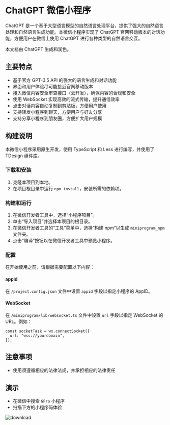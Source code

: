 # ChatGPT 微信小程序

ChatGPT 是一个基于大型语言模型的自然语言处理平台，提供了强大的自然语言处理和自然语言生成功能。本微信小程序实现了 ChatGPT 官网移动版本的对话功能，方便用户在微信上使用 ChatGPT 进行各种类型的自然语言交互。

本文档由 ChatGPT 生成和润色。

## 主要特点

- 基于官方 GPT-3.5 API 的强大的语言生成和对话功能
- 界面和用户体验尽可能接近官网移动版本
- 接入微信内容安全审查接口（云开发），确保内容的合规和安全
- 使用 WebSocket 实现高效的流式传输，提升通信效率
- 点击对话内容自动复制到剪贴板，方便用户使用
- 支持转发小程序到聊天，方便用户与好友分享
- 支持分享小程序到朋友圈，方便扩大用户规模

## 构建说明

本微信小程序采用原生开发，使用 TypeScript 和 Less 进行编写，并使用了 TDesign 组件库。

### 下载和安装

1. 克隆本项目到本地。
2. 在项目根目录中运行 `npm install`，安装所需的依赖项。

### 构建和运行

1. 在微信开发者工具中，选择“小程序项目”。
2. 单击“导入项目”并选择本项目的根目录。
3. 在微信开发者工具的“工具”菜单中，选择“构建 npm”以生成 `miniprogram_npm` 文件夹。
4. 点击“编译”按钮以在微信开发者工具中预览小程序。

### 配置

在开始使用之前，请根据需要配置以下内容：

#### appid

在 `/project.config.json` 文件中设置 `appid` 字段以指定小程序的 AppID。

#### WebSocket

在 `/miniprogram/lib/websocket.ts` 文件中设置 `url` 字段以指定 WebSocket 的 URL。例如：

```tsx
const socketTask = wx.connectSocket({
  url: "wss://yourdomain",
});
```

## 注意事项

- 使用须遵循相应的法律法规，并承担相应的法律责任

## 演示

- 在微信中搜索 `GPro` 小程序
- 扫描下方的小程序码体验

![download](https://user-images.githubusercontent.com/7540550/228626291-65ccbbb7-ee74-497b-b73d-628fabe876a5.jpg)
